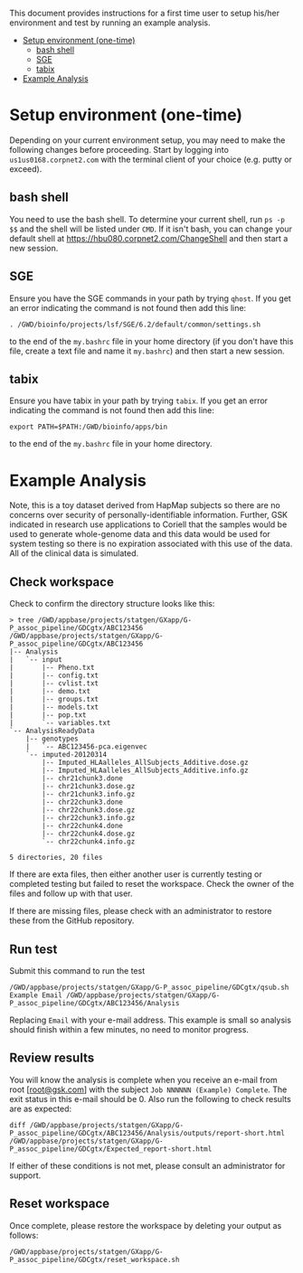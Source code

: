 This document provides instructions for a first time user to setup his/her environment and test by running an example analysis.

- [Setup environment (one-time)](#SetupEnv)
	- [bash shell](#bash)
	- [SGE](#SGE)
	- [tabix](#tabix)
- [Example Analysis](#Example)


# <a name="SetupEnv">Setup environment (one-time)</a>
Depending on your current environment setup, you may need to make the following changes before proceeding. Start by logging into ```us1us0168.corpnet2.com``` with the terminal client of your choice (e.g. putty or exceed).

## <a name="bash">bash shell</a>
You need to use the bash shell. To determine your current shell, run ```ps -p $$``` and the shell will be listed under ```CMD```. If it isn't bash, you can change your default shell at https://hbu080.corpnet2.com/ChangeShell and then start a new session.

## <a name="SGE">SGE</a>
Ensure you have the SGE commands in your path by trying ```qhost```. If you get an error indicating the command is not found then add this line:
```
. /GWD/bioinfo/projects/lsf/SGE/6.2/default/common/settings.sh
```
to the end of the ```my.bashrc``` file in your home directory (if you don't have this file, create a text file and name it ```my.bashrc```) and then start a new session.

## <a name="tabix">tabix</a>
Ensure you have tabix in your path by trying ```tabix```. If you get an error indicating the command is not found then add this line:
```
export PATH=$PATH:/GWD/bioinfo/apps/bin
```
to the end of the ```my.bashrc``` file in your home directory.



# <a name="Example">Example Analysis </a>
Note, this is a toy dataset derived from HapMap subjects so there are no concerns over security of personally-identifiable information. Further, GSK indicated in research use applications to Coriell that the samples would be used to generate whole-genome data and this data would be used for system testing so there is no expiration associated with this use of the data. All of the clinical data is simulated.

## Check workspace
Check to confirm the directory structure looks like this:
```
> tree /GWD/appbase/projects/statgen/GXapp/G-P_assoc_pipeline/GDCgtx/ABC123456
/GWD/appbase/projects/statgen/GXapp/G-P_assoc_pipeline/GDCgtx/ABC123456
|-- Analysis
|   `-- input
|       |-- Pheno.txt
|       |-- config.txt
|       |-- cvlist.txt
|       |-- demo.txt
|       |-- groups.txt
|       |-- models.txt
|       |-- pop.txt
|       `-- variables.txt
`-- AnalysisReadyData
    |-- genotypes
    |   `-- ABC123456-pca.eigenvec
    `-- imputed-20120314
        |-- Imputed_HLAalleles_AllSubjects_Additive.dose.gz
        |-- Imputed_HLAalleles_AllSubjects_Additive.info.gz
        |-- chr21chunk3.done
        |-- chr21chunk3.dose.gz
        |-- chr21chunk3.info.gz
        |-- chr22chunk3.done
        |-- chr22chunk3.dose.gz
        |-- chr22chunk3.info.gz
        |-- chr22chunk4.done
        |-- chr22chunk4.dose.gz
        `-- chr22chunk4.info.gz

5 directories, 20 files
```
If there are exta files, then either another user is currently testing or completed testing but failed to reset the workspace. Check the owner of the files and follow up with that user.

If there are missing files, please check with an administrator to restore these from the GitHub repository.

## Run test
Submit this command to run the test
```
/GWD/appbase/projects/statgen/GXapp/G-P_assoc_pipeline/GDCgtx/qsub.sh Example Email /GWD/appbase/projects/statgen/GXapp/G-P_assoc_pipeline/GDCgtx/ABC123456/Analysis
```
Replacing ```Email``` with your e-mail address. This example is small so analysis should finish within a few minutes, no need to monitor progress.

## Review results
You will know the analysis is complete when you receive an e-mail from root [root@gsk.com] with the subject ```Job NNNNNN (Example) Complete```. The exit status in this e-mail should be 0. Also run the following to check results are as expected:
```
diff /GWD/appbase/projects/statgen/GXapp/G-P_assoc_pipeline/GDCgtx/ABC123456/Analysis/outputs/report-short.html /GWD/appbase/projects/statgen/GXapp/G-P_assoc_pipeline/GDCgtx/Expected_report-short.html
```
If either of these conditions is not met, please consult an administrator for support.


## Reset workspace
Once complete, please restore the workspace by deleting your output as follows:
```
/GWD/appbase/projects/statgen/GXapp/G-P_assoc_pipeline/GDCgtx/reset_workspace.sh
```
